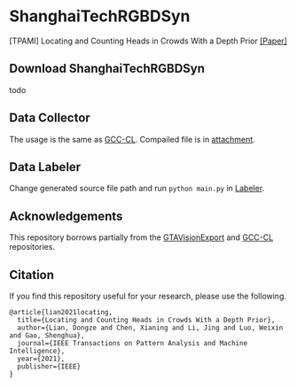 # ShanghaiTechRGBDSyn
[TPAMI] Locating and Counting Heads in Crowds With a Depth Prior [[Paper]](https://ieeexplore.ieee.org/document/9601215/)

## Download ShanghaiTechRGBDSyn
todo

## Data Collector
The usage is the same as [GCC-CL](https://github.com/gjy3035/GCC-CL). Compailed file is in [attachment](attachment/Collector.asi).

## Data Labeler
Change generated source file path and run `python main.py` in [Labeler](Labeler/main.py).

## Acknowledgements

This repository borrows partially from the [GTAVisionExport](https://github.com/umautobots/GTAVisionExport) and [GCC-CL](https://github.com/gjy3035/GCC-CL) repositories.

## Citation

If you find this repository useful for your research, please use the following.

```
@article{lian2021locating,
  title={Locating and Counting Heads in Crowds With a Depth Prior},
  author={Lian, Dongze and Chen, Xianing and Li, Jing and Luo, Weixin and Gao, Shenghua},
  journal={IEEE Transactions on Pattern Analysis and Machine Intelligence},
  year={2021},
  publisher={IEEE}
}
```
